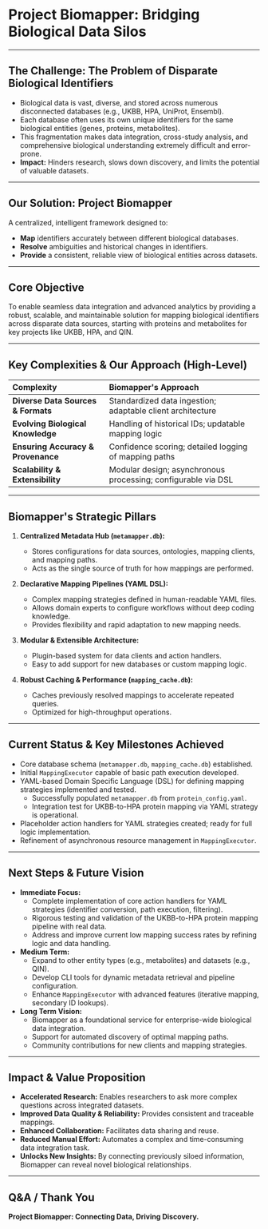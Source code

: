 # Project Biomapper: Bridging Biological Data Silos

---

## The Challenge: The Problem of Disparate Biological Identifiers

*   Biological data is vast, diverse, and stored across numerous disconnected databases (e.g., UKBB, HPA, UniProt, Ensembl).
*   Each database often uses its own unique identifiers for the same biological entities (genes, proteins, metabolites).
*   This fragmentation makes data integration, cross-study analysis, and comprehensive biological understanding extremely difficult and error-prone.
*   **Impact:** Hinders research, slows down discovery, and limits the potential of valuable datasets.

---

## Our Solution: Project Biomapper

A centralized, intelligent framework designed to:
*   **Map** identifiers accurately between different biological databases.
*   **Resolve** ambiguities and historical changes in identifiers.
*   **Provide** a consistent, reliable view of biological entities across datasets.

---

## Core Objective

To enable seamless data integration and advanced analytics by providing a robust, scalable, and maintainable solution for mapping biological identifiers across disparate data sources, starting with proteins and metabolites for key projects like UKBB, HPA, and QIN.

---

## Key Complexities & Our Approach (High-Level)

| Complexity                                  | Biomapper's Approach                                        |
| :------------------------------------------ | :---------------------------------------------------------- |
| **Diverse Data Sources & Formats**          | Standardized data ingestion; adaptable client architecture  |
| **Evolving Biological Knowledge**           | Handling of historical IDs; updatable mapping logic         |
| **Ensuring Accuracy & Provenance**          | Confidence scoring; detailed logging of mapping paths       |
| **Scalability & Extensibility**             | Modular design; asynchronous processing; configurable via DSL |

---

## Biomapper's Strategic Pillars

1.  **Centralized Metadata Hub (`metamapper.db`):**
    *   Stores configurations for data sources, ontologies, mapping clients, and mapping paths.
    *   Acts as the single source of truth for how mappings are performed.

2.  **Declarative Mapping Pipelines (YAML DSL):**
    *   Complex mapping strategies defined in human-readable YAML files.
    *   Allows domain experts to configure workflows without deep coding knowledge.
    *   Provides flexibility and rapid adaptation to new mapping needs.

3.  **Modular & Extensible Architecture:**
    *   Plugin-based system for data clients and action handlers.
    *   Easy to add support for new databases or custom mapping logic.

4.  **Robust Caching & Performance (`mapping_cache.db`):**
    *   Caches previously resolved mappings to accelerate repeated queries.
    *   Optimized for high-throughput operations.

---

## Current Status & Key Milestones Achieved

*   Core database schema (`metamapper.db`, `mapping_cache.db`) established.
*   Initial `MappingExecutor` capable of basic path execution developed.
*   YAML-based Domain Specific Language (DSL) for defining mapping strategies implemented and tested.
    *   Successfully populated `metamapper.db` from `protein_config.yaml`.
    *   Integration test for UKBB-to-HPA protein mapping via YAML strategy is operational.
*   Placeholder action handlers for YAML strategies created; ready for full logic implementation.
*   Refinement of asynchronous resource management in `MappingExecutor`.

---

## Next Steps & Future Vision

*   **Immediate Focus:**
    *   Complete implementation of core action handlers for YAML strategies (identifier conversion, path execution, filtering).
    *   Rigorous testing and validation of the UKBB-to-HPA protein mapping pipeline with real data.
    *   Address and improve current low mapping success rates by refining logic and data handling.
*   **Medium Term:**
    *   Expand to other entity types (e.g., metabolites) and datasets (e.g., QIN).
    *   Develop CLI tools for dynamic metadata retrieval and pipeline configuration.
    *   Enhance `MappingExecutor` with advanced features (iterative mapping, secondary ID lookups).
*   **Long Term Vision:**
    *   Biomapper as a foundational service for enterprise-wide biological data integration.
    *   Support for automated discovery of optimal mapping paths.
    *   Community contributions for new clients and mapping strategies.

---

## Impact & Value Proposition

*   **Accelerated Research:** Enables researchers to ask more complex questions across integrated datasets.
*   **Improved Data Quality & Reliability:** Provides consistent and traceable mappings.
*   **Enhanced Collaboration:** Facilitates data sharing and reuse.
*   **Reduced Manual Effort:** Automates a complex and time-consuming data integration task.
*   **Unlocks New Insights:** By connecting previously siloed information, Biomapper can reveal novel biological relationships.

---

## Q&A / Thank You

**Project Biomapper: Connecting Data, Driving Discovery.**
